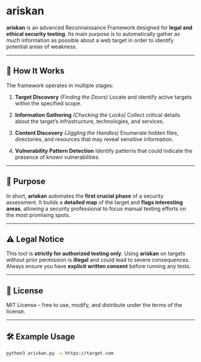 # ariskan

**ariskan** is an advanced Reconnaissance Framework designed for **legal and ethical security testing**.
Its main purpose is to automatically gather as much information as possible about a web target in order to identify potential areas of weakness.

---

## 🚀 How It Works

The framework operates in multiple stages:

1. **Target Discovery** *(Finding the Doors)*
   Locate and identify active targets within the specified scope.

2. **Information Gathering** *(Checking the Locks)*
   Collect critical details about the target’s infrastructure, technologies, and services.

3. **Content Discovery** *(Jiggling the Handles)*
   Enumerate hidden files, directories, and resources that may reveal sensitive information.

4. **Vulnerability Pattern Detection**
   Identify patterns that could indicate the presence of known vulnerabilities.

---

## 🎯 Purpose

In short, **ariskan** automates the **first crucial phase** of a security assessment.
It builds a **detailed map** of the target and **flags interesting areas**, allowing a security professional to focus manual testing efforts on the most promising spots.

---

## ⚠️ Legal Notice

This tool is **strictly for authorized testing only**.
Using **ariskan** on targets without prior permission is **illegal** and could lead to severe consequences.
Always ensure you have **explicit written consent** before running any tests.

---

## 📜 License

MIT License – free to use, modify, and distribute under the terms of the license.

---

## 🛠 Example Usage

```bash
python3 ariskan.py -u https://target.com
```
